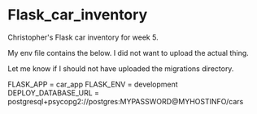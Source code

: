 # Flask_car_inventory
Christopher's Flask car inventory for week 5.

My env file contains the below. I did not want to upload the actual thing.

Let me know if I should not have uploaded the migrations directory.

FLASK_APP = car_app
FLASK_ENV = development
DEPLOY_DATABASE_URL = postgresql+psycopg2://postgres:MYPASSWORD@MYHOSTINFO/cars
